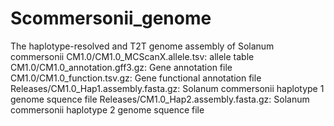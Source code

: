 # Scommersonii_genome
The haplotype-resolved and T2T genome assembly of Solanum commersonii
CM1.0/CM1.0_MCScanX.allele.tsv: allele table
CM1.0/CM1.0_annotation.gff3.gz: Gene annotation file
CM1.0/CM1.0_function.tsv.gz: Gene functional annotation file
Releases/CM1.0_Hap1.assembly.fasta.gz: Solanum commersonii haplotype 1 genome squence file
Releases/CM1.0_Hap2.assembly.fasta.gz: Solanum commersonii haplotype 2 genome squence file
